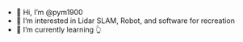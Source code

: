 - 👋 Hi, I’m @pym1900
- 👀 I’m interested in Lidar SLAM, Robot, and software for recreation
- 🌱 I’m currently learning 👆

<!---
pym1900/pym1900 is a ✨ special ✨ repository because its `README.md` (this file) appears on your GitHub profile.
You can click the Preview link to take a look at your changes.
--->
